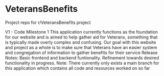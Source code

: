 # VeteransBenefits
Project repo for r/VeteransBenefits project

V1 - Code Milestone 1
This application currently functions as the foundation for our website and is aimed to help gather aid for Veterans, something that is typically made overly complex and confusing. Our goal with this website and project as a whole is to make sure that Veterans have an easier system and congregation of information to gather benefits for their service
Release Notes: Basic frontend and backend funtionality. Refinement towards desired functionality in progress. 
Note: There currently only exists a main branch for this application which contains all code and resources worked on so far

